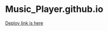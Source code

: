 # Music_Player.github.io
[Deploy link is here](https://jaya-paliwal.github.io/Music-Player.github.io/)
